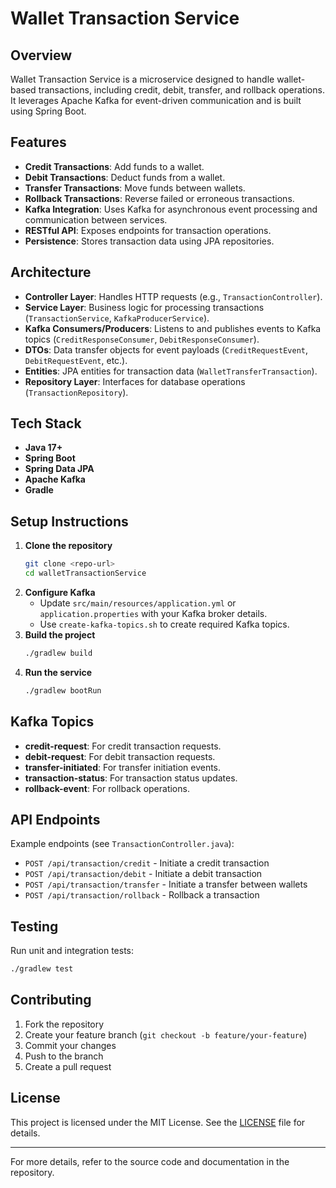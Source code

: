 # Wallet Transaction Service

## Overview
Wallet Transaction Service is a microservice designed to handle wallet-based transactions, including credit, debit, transfer, and rollback operations. It leverages Apache Kafka for event-driven communication and is built using Spring Boot.

## Features
- **Credit Transactions**: Add funds to a wallet.
- **Debit Transactions**: Deduct funds from a wallet.
- **Transfer Transactions**: Move funds between wallets.
- **Rollback Transactions**: Reverse failed or erroneous transactions.
- **Kafka Integration**: Uses Kafka for asynchronous event processing and communication between services.
- **RESTful API**: Exposes endpoints for transaction operations.
- **Persistence**: Stores transaction data using JPA repositories.

## Architecture
- **Controller Layer**: Handles HTTP requests (e.g., `TransactionController`).
- **Service Layer**: Business logic for processing transactions (`TransactionService`, `KafkaProducerService`).
- **Kafka Consumers/Producers**: Listens to and publishes events to Kafka topics (`CreditResponseConsumer`, `DebitResponseConsumer`).
- **DTOs**: Data transfer objects for event payloads (`CreditRequestEvent`, `DebitRequestEvent`, etc.).
- **Entities**: JPA entities for transaction data (`WalletTransferTransaction`).
- **Repository Layer**: Interfaces for database operations (`TransactionRepository`).

## Tech Stack
- **Java 17+**
- **Spring Boot**
- **Spring Data JPA**
- **Apache Kafka**
- **Gradle**

## Setup Instructions
1. **Clone the repository**
   ```bash
   git clone <repo-url>
   cd walletTransactionService
   ```
2. **Configure Kafka**
   - Update `src/main/resources/application.yml` or `application.properties` with your Kafka broker details.
   - Use `create-kafka-topics.sh` to create required Kafka topics.
3. **Build the project**
   ```bash
   ./gradlew build
   ```
4. **Run the service**
   ```bash
   ./gradlew bootRun
   ```

## Kafka Topics
- **credit-request**: For credit transaction requests.
- **debit-request**: For debit transaction requests.
- **transfer-initiated**: For transfer initiation events.
- **transaction-status**: For transaction status updates.
- **rollback-event**: For rollback operations.

## API Endpoints
Example endpoints (see `TransactionController.java`):
- `POST /api/transaction/credit` - Initiate a credit transaction
- `POST /api/transaction/debit` - Initiate a debit transaction
- `POST /api/transaction/transfer` - Initiate a transfer between wallets
- `POST /api/transaction/rollback` - Rollback a transaction

## Testing
Run unit and integration tests:
```bash
./gradlew test
```

## Contributing
1. Fork the repository
2. Create your feature branch (`git checkout -b feature/your-feature`)
3. Commit your changes
4. Push to the branch
5. Create a pull request

## License
This project is licensed under the MIT License. See the [LICENSE](LICENSE) file for details.

---

For more details, refer to the source code and documentation in the repository.

